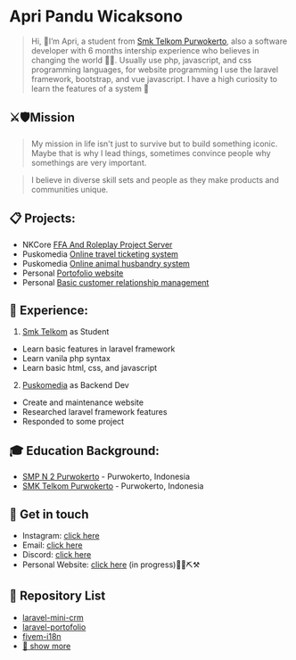 # Apri Pandu Wicaksono

>Hi, 👋I’m Apri, a student from [Smk Telkom Purwokerto](https://github.com/smktelkompwt), also a software developer with 6 months intership experience who believes in changing the world 🧑‍💻. Usually use php, javascript, and css programming languages, for website programming I use the laravel framework, bootstrap, and vue javascript. I have a high curiosity to learn the features of a system 🚀

## ⚔️🛡Mission
>My mission in life isn't just to survive but to build something iconic. Maybe that is why I lead things, sometimes convince people why somethings are very important. 

>I believe in diverse skill sets and people as they make products and communities unique. 

## 📋 Projects: 
- NKCore [FFA And Roleplay Project Server](https://github.com/naka-studios)
- Puskomedia [Online travel ticketing system](https://github.com/puskomedia)
- Puskomedia [Online animal husbandry system](https://github.com/puskomedia)
- Personal [Portofolio website](https://github.com/Sleepy4k/laravel-portofolio)
- Personal [Basic customer relationship management](https://github.com/Sleepy4k/laravel-mini-crm)

## 💼 Experience: 
1. [Smk Telkom](https://github.com/smktelkompwt) as Student
- Learn basic features in laravel framework
- Learn vanila php syntax
- Learn basic html, css, and javascript

2. [Puskomedia](https://github.com/puskomedia) as Backend Dev
- Create and maintenance website
- Researched laravel framework features
- Responded to some project

## 🎓 Education Background:
- [SMP N 2 Purwokerto](https://www.smpn2purwokerto.sch.id) - Purwokerto, Indonesia
- [SMK Telkom Purwokerto](https://smktelkom-pwt.sch.id) - Purwokerto, Indonesia

## 📱 Get in touch
- Instagram: [click here](https://instagram.com/benjamin4kk)
- Email: [click here](mailto:pandu300478@gmail.com)
- Discord: [click here](https://discord.gg/7rFQQ6yeW7)
- Personal Website: [click here](https://benjamin4k.my.id) (in progress)🚜🔩⛏⚒

## 🌱 Repository List
- [laravel-mini-crm](https://github.com/Sleepy4k/laravel-mini-crm)
- [laravel-portofolio](https://github.com/Sleepy4k/laravel-portofolio)
- [fivem-i18n](https://github.com/Sleepy4k/fivem-i18n)
- [🔎 show more](https://github.com/Sleepy4k?tab=repositories)
